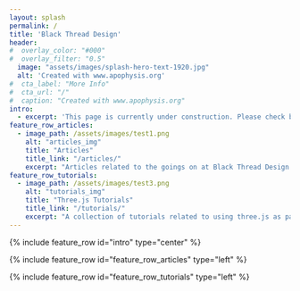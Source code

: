 ```yaml
---
layout: splash
permalink: /
title: 'Black Thread Design'
header:
#  overlay_color: "#000"
#  overlay_filter: "0.5"
  image: "assets/images/splash-hero-text-1920.jpg"
  alt: 'Created with www.apophysis.org'
#  cta_label: "More Info"
#  cta_url: "/"
#  caption: "Created with www.apophysis.org"
intro:
  - excerpt: 'This page is currently under construction. Please check back in a few days.'
feature_row_articles:
  - image_path: /assets/images/test1.png
    alt: "articles_img"
    title: "Articles"
    title_link: "/articles/"
    excerpt: "Articles related to the goings on at Black Thread Design."
feature_row_tutorials:
  - image_path: /assets/images/test3.png
    alt: "tutorials_img"
    title: "Three.js Tutorials"
    title_link: "/tutorials/"
    excerpt: "A collection of tutorials related to using three.js as part of a modern ES2015+ Javascript setup."
---
```


{% include feature_row id="intro" type="center" %}

{% include feature_row id="feature_row_articles" type="left" %}

{% include feature_row id="feature_row_tutorials" type="left" %}
